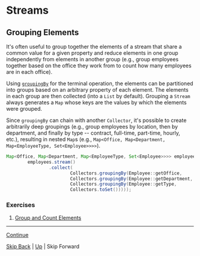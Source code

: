 # Streams

## Grouping Elements

It's often useful to group together the elements of a stream that share a common
value for a given property and reduce elements in one group independently from
elements in another group (e.g., group employees together based on the office
they work from to count how many employees are in each office).

Using
[`groupingBy`](https://docs.oracle.com/javase/8/docs/api/java/util/stream/Collectors.html#groupingBy-java.util.function.Function-)
for the terminal operation, the elements can be partitioned into groups based on
an arbitrary property of each element. The elements in each group are then
collected (into a `List` by default). Grouping a `Stream` always generates a
`Map` whose keys are the values by which the elements were grouped.

Since `groupingBy` can chain with another `Collector`, it's possible to create
arbitrarily deep groupings (e.g., group employees by location, then by
department, and finally by type -- contract, full-time, part-time, hourly,
etc.), resulting in nested `Map`s (e.g.,
`Map<Office, Map<Department, Map<EmployeeType, Set<Employee>>>>`).

``` java
Map<Office, Map<Department, Map<EmployeeType, Set<Employee>>>> employeeGroups =
        employees.stream()
                .collect(
                        Collectors.groupingBy(Employee::getOffice,
                        Collectors.groupingBy(Employee::getDepartment,
                        Collectors.groupingBy(Employee::getType,
                        Collectors.toSet()))));
```

### Exercises

1. [Group and Count Elements](grouping_ex1.md)

---

[Continue](partitioning.md)

[Skip Back](../optional/start.md) | [Up](../start.md) | Skip Forward
